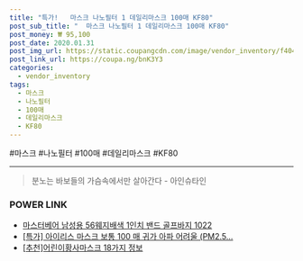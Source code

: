 ```yaml
--- 
title: "특가!   마스크 나노필터 1 데일리마스크 100매 KF80" 
post_sub_title: "  마스크 나노필터 1 데일리마스크 100매 KF80" 
post_money: ₩ 95,100 
post_date: 2020.01.31 
post_img_url: https://static.coupangcdn.com/image/vendor_inventory/f404/ba28f0fd5b777fc51d995302acd8ac40fc06b4af1b7d07cdfd5a71316a1d.jpg 
post_link_url: https://coupa.ng/bnK3Y3 
categories: 
  - vendor_inventory 
tags: 
  - 마스크 
  - 나노필터 
  - 100매 
  - 데일리마스크 
  - KF80 
--- 
```

  #마스크 #나노필터 #100매 #데일리마스크 #KF80 
<hr> 

> 분노는 바보들의 가슴속에서만 살아간다 - 아인슈타인 


### POWER LINK

* <a href="https://blog.naver.com/santokki14/221785795448" target="_blank">마스터베어 남성용 56웨지배색 1인치 밴드 골프바지 1022</a>
* <a href="https://blog.naver.com/santokki14/221790957652" target="_blank">[특가] 아이리스 마스크 보통 100 매 귀가 아파 어려울 (PM2.5...</a>
* <a href="https://blog.naver.com/fasyy4321/221789999758" target="_blank">[추천]어린이황사마스크 18가지 정보</a>
